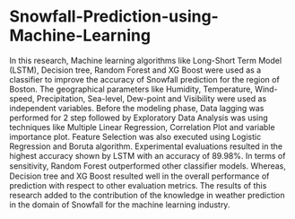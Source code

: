 # Snowfall-Prediction-using-Machine-Learning
In this research, Machine learning algorithms like Long-Short Term Model (LSTM), Decision tree, Random Forest and XG Boost were used as a classifier to improve the accuracy of Snowfall prediction for the region of Boston. The geographical parameters like Humidity, Temperature, Wind-speed, Precipitation, Sea-level, Dew-point and Visibility were used as independent variables. Before the modeling phase, Data lagging was performed for 2 step followed by Exploratory Data Analysis was using techniques like Multiple Linear Regression, Correlation Plot and variable importance plot. Feature Selection was also executed using Logistic Regression and Boruta algorithm. Experimental evaluations resulted in the highest accuracy shown by LSTM with an accuracy of 89.98%. In terms of sensitivity, Random Forest outperformed other classiﬁer models. Whereas, Decision tree and XG Boost resulted well in the overall performance of prediction with respect to other evaluation metrics. The results of this research added to the contribution of the knowledge in weather prediction in the domain of Snowfall for the machine learning industry.
